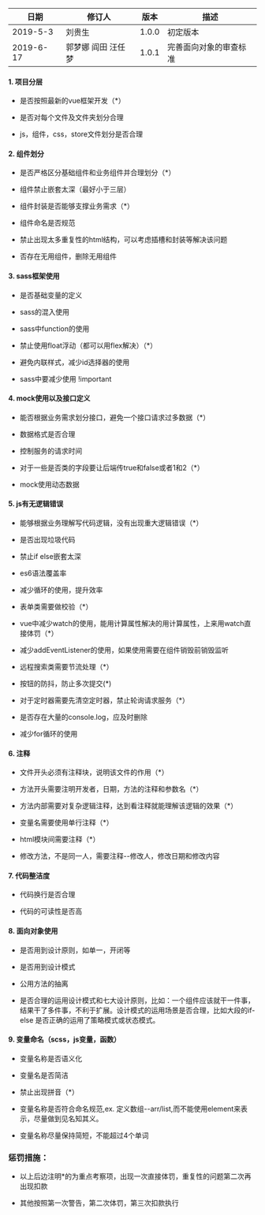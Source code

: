 日期|修订人|版本|描述
--|--|--|--
2019-5-3|刘贵生|1.0.0|初定版本
2019-6-17|郭梦娜 阎田 汪任梦|1.0.1|完善面向对象的审查标准

#### 1. 项目分层

- 是否按照最新的vue框架开发（*）

- 是否对每个文件及文件夹划分合理

- js，组件，css，store文件划分是否合理

#### 2. 组件划分

- 是否严格区分基础组件和业务组件并合理划分（*）

- 组件禁止嵌套太深（最好小于三层）

- 组件封装是否能够支撑业务需求（*）

- 组件命名是否规范

- 禁止出现太多重复性的html结构，可以考虑插槽和封装等解决该问题

- 否存在无用组件，删除无用组件

#### 3. sass框架使用

- 是否基础变量的定义

- sass的混入使用

- sass中function的使用

- 禁止使用float浮动（都可以用flex解决）（*）

- 避免内联样式，减少id选择器的使用

- sass中要减少使用 !important

#### 4. mock使用以及接口定义

- 能否根据业务需求划分接口，避免一个接口请求过多数据（*）

- 数据格式是否合理

- 控制服务的请求时间

- 对于一些是否类的字段要让后端传true和false或者1和2（*）

- mock使用动态数据

#### 5. js有无逻辑错误

- 能够根据业务理解写代码逻辑，没有出现重大逻辑错误（*）

- 是否出现垃圾代码

- 禁止if else嵌套太深

- es6语法覆盖率

- 减少循环的使用，提升效率

- 表单类需要做校验（*）

- vue中减少watch的使用，能用计算属性解决的用计算属性，上来用watch直接体罚（*）

- 减少addEventListener的使用，如果使用需要在组件销毁前销毁监听

- 远程搜索类需要节流处理（*）

- 按钮的防抖，防止多次提交(*)

- 对于定时器需要先清空定时器，禁止轮询请求服务（*）

- 是否存在大量的console.log，应及时删除

- 减少for循环的使用

#### 6. 注释

- 文件开头必须有注释块，说明该文件的作用（*）

- 方法开头需要注明开发者，日期，方法的注释和参数名（*）

- 方法内部需要对复杂逻辑注释，达到看注释就能理解该逻辑的效果（*）

- 变量名需要使用单行注释（*）

- html模块间需要注释（*）

- 修改方法，不是同一人，需要注释--修改人，修改日期和修改内容

#### 7. 代码整洁度

- 代码换行是否合理

- 代码的可读性是否高

#### 8. 面向对象使用

- 是否用到设计原则，如单一，开闭等

- 是否用到设计模式

- 公用方法的抽离

- 是否合理的运用设计模式和七大设计原则，比如：一个组件应该就干一件事，结果干了多件事，不利于扩展。设计模式的运用场景是否合理，比如大段的if-else 是否正确的运用了策略模式或状态模式。

#### 9. 变量命名（scss，js变量，函数）

- 变量名称是否语义化

- 变量名是否简洁

- 禁止出现拼音（*）

- 变量名称是否符合命名规范,ex. 定义数组--arr/list,而不能使用element来表示，尽量做到见名知其义。

- 变量名称尽量保持简短，不能超过4个单词

### 惩罚措施：

- 以上后边注明*的为重点考察项，出现一次直接体罚，重复性的问题第二次再出现扣款

- 其他按照第一次警告，第二次体罚，第三次扣款执行